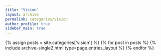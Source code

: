 ```yaml
---
title: "Vision"
layout: archive
permalink: categories/vision
author_profile: true
sidebar_main: true
---
```


{% assign posts = site.categories['vision'] %}
{% for post in posts %} {% include archive-single2.html type=page.entries_layout %} {% endfor %}